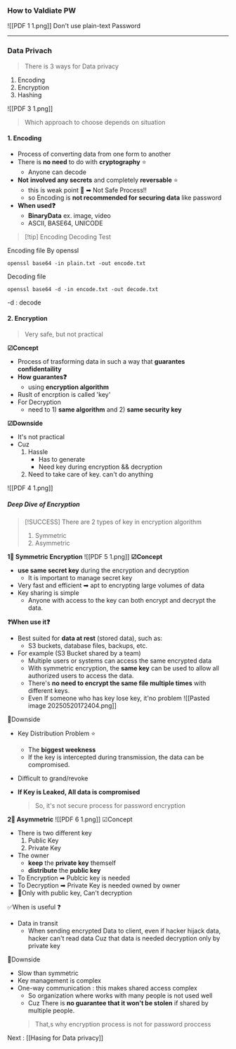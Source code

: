 
### How to Valdiate PW 
![[PDF 1 1.png]]
Don't use plain-text Password 

--- 
### Data Privach 

> There is 3 ways for Data privacy 
1. Encoding
2. Encryption
3. Hashing 

![[PDF 3 1.png]]


> Which approach to choose depends on situation

#### 1. Encoding 
- Process of converting data from one form to another 
- There is **no need** to do with **cryptography** ⭐
	- Anyone can decode 
- **Not** **involved any secrets** and completely **reversable** ⭐ 
	- this is weak point  💢 ➡ Not Safe Process!! 
	- so Encoding is **not recommended for securing data** like password
- **When used❓**
	- **BinaryData** ex. image, video
	- ASCII, BASE64, UNICODE

>[!tip] Encoding Decoding Test

Encoding file By openssl 
```shell
openssl base64 -in plain.txt -out encode.txt
```

Decoding file 
```shell
openssl base64 -d -in encode.txt -out decode.txt
```
-d : decode


#### 2. Encryption
> Very safe, but not practical 

**☑Concept** 
- Process of trasforming data in such a way that **guarantes confidentaility**
- **How guarantes❓**
	- using **encryption algorithm**
- Ruslt of encrption is called 'key'
- For Decryption
	- need to 1) **same algorithm** and 2) **same security key** 

**☑Downside**
- It's not practical 
- Cuz 
	1. Hassle 
		- Has to generate 
		- Need key during encryption && decryption
	2. Need to take care of key. can't do anything 

![[PDF 4 1.png]]

##### **Deep Dive of Encryption** 
>[!SUCCESS]  There are 2 types of key in encryption algorithm 
>1. Symmetric 
>2. Asymmetric 

**1‍⃣ Symmetric Encryption**
![[PDF 5 1.png]]
**☑Concept**
- **use same secret key** during the encryption and decryption
	- It is important to manage secret key
- Very fast and efficient ➡ apt to encrypting large volumes of data 
- Key sharing is simple
	- Anyone with access to the key can both encrypt and decrypt the data.

**❓When use it❓**
- Best suited for **data at rest** (stored data), such as:
	- S3 buckets, database files, backups, etc.
- For example (S3 Bucket shared by a team)
	- Multiple users or systems can access the same encrypted data 
	- With symmetric encryption, the **same key** can be used to allow all authorized users to access the data.
	- There's **no need to encrypt the same file multiple times** with different keys.
	- Even If someone who has key lose key, it'no problem
			![[Pasted image 20250520172404.png]]

💢Downside 
- Key Distribution Problem ⭐
	- The **biggest weekness**
	- If the key is intercepted during transmission, the data can be compromised.

- Difficult to grand/revoke 
- **If Key is Leaked, All data is compromised** 
  > So, it's not secure process for password encryption

**2‍⃣ Asymmetric** 
![[PDF 6 1.png]]
☑Concept 
- There is two different key
	1. Public Key
	2. Private Key
 - The owner
	 - **keep** the **private key** themself
	 - **distribute** the **public key**
 - To Encryption ➡ Publcic key is needed
 - To Decryption ➡ Private Key is needed owned by owner
 - 🧰Only with public key, Can't decryption

✅When is useful ❓
- Data in transit 
	- When sending encrypted Data to client, even if hacker hijack data, hacker can't read data Cuz that data is needed decryption only by private key

💢Downside 
- Slow than symmetric
- Key management is complex
- One-way communication : this makes shared access complex 
	- So organization where works with many people is not used well 
	 - Cuz There is **no guarantee that it won't be stolen** if shared by multiple people.
  >That,s why encryption process is not for password proccess 
  
Next  : [[Hasing for Data privacy]]

